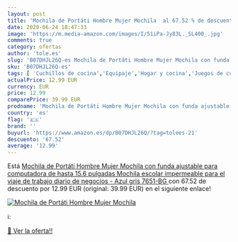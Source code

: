 ```yaml
---
layout: post
title: 'Mochila de Portáti Hombre Mujer Mochila  al 67.52 % de descuento'
date: 2020-06-24 18:47:33
image: 'https://m.media-amazon.com/images/I/51iPa-Jy83L._SL400_.jpg'
comments: true
category: ofertas
author: 'tole.es'
slug: 'B07DHJL26Q-es Mochila de Portáti Hombre Mujer Mochila con funda...'
sku: 'B07DHJL26Q-es'
tags: [ 'Cuchillos de cocina','Equipaje','Hogar y cocina','Juegos de cuchillos de cocina','Mochilas','Mochilas tipo casual','Utensilios de cocina','escolar','mochila', ]
actualPrice: 12.99 EUR
currency: EUR
price: 12.99
comparePrice: 39.99 EUR
prodname: 'Mochila de Portáti Hombre Mujer Mochila con funda ajustable para computadora de hasta 15.6 pulgadas  Mochila escolar impermeable para el viaje de trabajo diario de negocios - Azul gris  7651-BG '
country: 'es'
flag: '🇪🇸'
brand: ''
buyurl: 'https://www.amazon.es/dp/B07DHJL26Q/?tag=tolees-21'
descuento: '67.52'
average: '12.99'
---
```


Está [Mochila de Portáti Hombre Mujer Mochila con funda ajustable para computadora de hasta 15.6 pulgadas  Mochila escolar impermeable para el viaje de trabajo diario de negocios - Azul gris  7651-BG ](https://www.amazon.es/dp/B07DHJL26Q/?tag=tolees-21) con 67.52 de descuento por 12.99 EUR (original: 39.99 EUR) en el siguiente enlace!

[![Mochila de Portáti Hombre Mujer Mochila ](https://m.media-amazon.com/images/I/51iPa-Jy83L._SL400_.jpg)](https://www.amazon.es/dp/B07DHJL26Q/?tag=tolees-21)

ℹ️:


[🛒 Ver la oferta!!](https://www.amazon.es/dp/B07DHJL26Q/?tag=tolees-21)
